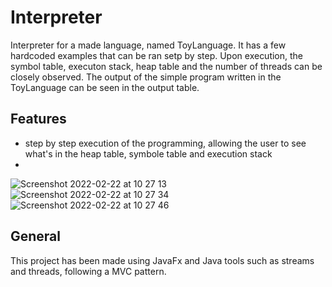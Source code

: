 # Interpreter
Interpreter for a made language, named ToyLanguage. It has a few hardcoded examples that can be ran setp by step. Upon execution, the symbol table, executon stack, heap table and the number of threads can be closely observed. The output of the simple program written in the ToyLanguage can be seen in the output table.

## Features
* step by step execution of the programming, allowing the user to see what's in the heap table, symbole table and execution stack
* 

![Screenshot 2022-02-22 at 10 27 13](https://user-images.githubusercontent.com/100039479/155094274-86c026e3-92c0-4500-a21c-5b87591605eb.jpg)
![Screenshot 2022-02-22 at 10 27 34](https://user-images.githubusercontent.com/100039479/155094282-f5ce3f87-7fa0-4f49-8a9a-0a0e3ff9b372.jpg)
![Screenshot 2022-02-22 at 10 27 46](https://user-images.githubusercontent.com/100039479/155094291-dd1e852f-b9d6-48cf-950f-ea4b3cf2586e.jpg)

## General
This project has been made using JavaFx and Java tools such as streams and threads, following a MVC pattern.
